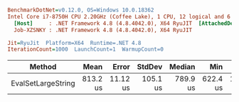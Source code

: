 ``` ini

BenchmarkDotNet=v0.12.0, OS=Windows 10.0.18362
Intel Core i7-8750H CPU 2.20GHz (Coffee Lake), 1 CPU, 12 logical and 6 physical cores
  [Host]     : .NET Framework 4.8 (4.8.4042.0), X64 RyuJIT  [AttachedDebugger]
  Job-XZSNKY : .NET Framework 4.8 (4.8.4042.0), X64 RyuJIT

Jit=RyuJit  Platform=X64  Runtime=.NET 4.8  
IterationCount=1000  LaunchCount=1  WarmupCount=0  

```
|             Method |     Mean |    Error |   StdDev |   Median |      Min |        Max |
|------------------- |---------:|---------:|---------:|---------:|---------:|-----------:|
| EvalSetLargeString | 813.2 us | 11.12 us | 105.1 us | 789.9 us | 622.4 us | 1,110.7 us |
